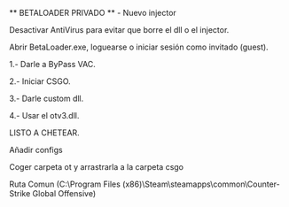 ** BETALOADER PRIVADO ** - Nuevo injector

Desactivar AntiVirus para evitar que borre el dll o el injector.

Abrir BetaLoader.exe, loguearse o iniciar sesión como invitado (guest).

1.- Darle a ByPass VAC.

2.- Iniciar CSGO.

3.- Darle custom dll.

4.- Usar el otv3.dll.

LISTO A CHETEAR.

Añadir configs

Coger carpeta ot y arrastrarla a la carpeta csgo

Ruta Comun (C:\Program Files (x86)\Steam\steamapps\common\Counter-Strike Global Offensive)

